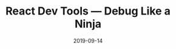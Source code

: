 ---
title: React Dev Tools — Debug Like a Ninja
published: true
description: Top 10 features in the new React Dev Tools
tags: #react #javascript #webdev #tutorial
date: '2019-09-14'
canonicalURL: 'https://medium.com/the-thinkmill/react-dev-tools-debug-like-a-ninja-c3a5d09895c6'
noPage: true
---